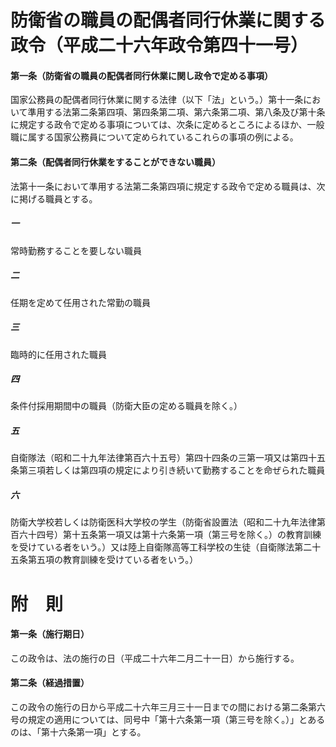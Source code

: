 # 防衛省の職員の配偶者同行休業に関する政令（平成二十六年政令第四十一号）
#### 第一条（防衛省の職員の配偶者同行休業に関し政令で定める事項）
国家公務員の配偶者同行休業に関する法律（以下「法」という。）第十一条において準用する法第二条第四項、第四条第二項、第六条第二項、第八条及び第十条に規定する政令で定める事項については、次条に定めるところによるほか、一般職に属する国家公務員について定められているこれらの事項の例による。
#### 第二条（配偶者同行休業をすることができない職員）
法第十一条において準用する法第二条第四項に規定する政令で定める職員は、次に掲げる職員とする。
##### 一
常時勤務することを要しない職員
##### 二
任期を定めて任用された常勤の職員
##### 三
臨時的に任用された職員
##### 四
条件付採用期間中の職員（防衛大臣の定める職員を除く。）
##### 五
自衛隊法（昭和二十九年法律第百六十五号）第四十四条の三第一項又は第四十五条第三項若しくは第四項の規定により引き続いて勤務することを命ぜられた職員
##### 六
防衛大学校若しくは防衛医科大学校の学生（防衛省設置法（昭和二十九年法律第百六十四号）第十五条第一項又は第十六条第一項（第三号を除く。）の教育訓練を受けている者をいう。）又は陸上自衛隊高等工科学校の生徒（自衛隊法第二十五条第五項の教育訓練を受けている者をいう。）
# 附　則
#### 第一条（施行期日）
この政令は、法の施行の日（平成二十六年二月二十一日）から施行する。
#### 第二条（経過措置）
この政令の施行の日から平成二十六年三月三十一日までの間における第二条第六号の規定の適用については、同号中「第十六条第一項（第三号を除く。）」とあるのは、「第十六条第一項」とする。
